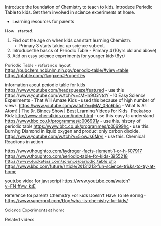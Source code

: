 

Introduce the foundation of Chemistry to teach to kids. 
Introduce Periodic Table to kids.
Get them involved in science experiments at home. 
* Learning resources for parents 


How I started.
1. Find out the age on when kids can start learning Chemistry.
	* Primary 3 starts taking up science subject.
2. Introduce the basics of Periodic Table - Primary 4 (10yrs old and above)
2. Add on easy science experiments for younger kids (6yr)

Periodic Table - reference layout 
https://pubchem.ncbi.nlm.nih.gov/periodic-table/#view=table
https://ptable.com/?lang=en#Properties

information about periodic table for kids 
https://www.youtube.com/headsqueeze/featured - use this
https://www.youtube.com/watch?v=4MHn9Q5NtdY - 10 Easy Science Experiments - That Will Amaze Kids - used this because of high number of views.
https://www.youtube.com/watch?v=jMW_0Ro6b5c - What Is An Atom? | The Dr. Binocs Show | Best Learning Videos For Kids | Peekaboo Kidz 
http://www.chem4kids.com/index.html - use this. easy to understand
https://www.bbc.co.uk/programmes/p006991y - use this. history of periodic table 
https://www.bbc.co.uk/programmes/p00699hc - use this. Burning Diamond in liquid oxygen and product only carbon dioxide.
https://www.youtube.com/watch?v=5iowJs6MryI - use this. Chemical Reactions in action


https://www.thoughtco.com/hydrogen-facts-element-1-or-h-607917
https://www.thoughtco.com/periodic-table-for-kids-3955218
https://www.ducksters.com/science/periodic_table.php
https://www.bbc.com/future/article/20131213-fun-science-tricks-to-try-at-home



youtube video for javascript
https://www.youtube.com/watch?v=FN_ffvw_ksE


Reference for parents 
Chemistry For Kids Doesn’t Have To Be Boring - https://www.superprof.com/blog/what-is-chemistry-for-kids/


Science Experiments at home

Related videos